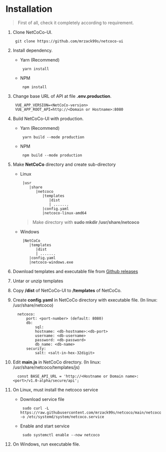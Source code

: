 # Installation

> First of all, check it completely according to requirement.

1. Clone NetCoCo-UI.

   ```text
    git clone https://github.com/mrzack99s/netcoco-ui
   ```

2. Install dependency.
   * Yarn \(Recommend\)

     ```text
      yarn install
     ```

   * NPM

     ```text
      npm install
     ```
3. Change base URL of API at file **.env.production**.

   ```text
    VUE_APP_VERSION=<NetCoCo-version>
    VUE_APP_ROOT_API=http://<Domain or Hostname>:8080
   ```

4. Build NetCoCo-UI with production.
   * Yarn \(Recommend\)

     ```text
      yarn build --mode production
     ```

   * NPM

     ```text
      npm build --mode production
     ```
5. Make **NetCoCo** directory and create sub-directory
   * Linux

     ```text
      |usr
         |share
            |netcoco
               |templates
                  |dist
                  | .......
               |config.yaml
               |netcoco-linux-amd64
     ```

     > Make directory with **sudo mkdir /usr/share/netcoco**

   * Windows

     ```text
      |NetCoCo
         |templates
            |dist
            | .......
         |config.yaml
         |netcoco-windows.exe
     ```
6. Download templates and executable file from [Github releases](https://github.com/mrzack99s/netcoco/releases) 
7. Untar or unzip templates
8. Copy **/dist** of NetCoCo-UI to **/templates** of NetCoCo.
9. Create **config.yaml** in NetCoCo directory with executable file. \(In linux: /usr/share/netcoco\)

   ```text
     netcoco:
         port: <port-number> (default: 8080)
         db:
             sql:
             hostname: <db-hostname>:<db-port>
             username: <db-username>
             password: <db-password>
             db_name: <db-name>
         security:
             salt: <salt-in-hex-32digit>
   ```

10. Edit **main.js** in NetCoCo directory. \(In linux: /usr/share/netcoco/templates/js\)

    ```text
      const BASE_API_URL = 'http://<Hostname or Domain name>:<port>/v1.0-alpha/secure/api';
    ```

11. On Linux, must install the netcoco service
    * Download service file

      ```text
       sudo curl -L https://raw.githubusercontent.com/mrzack99s/netcoco/main/netcoco.service -o /etc/systemd/system/netcoco.service
      ```

    * Enable and start service

      ```text
       sudo systemctl enable --now netcoco
      ```
12. On Windows, run executable file.

